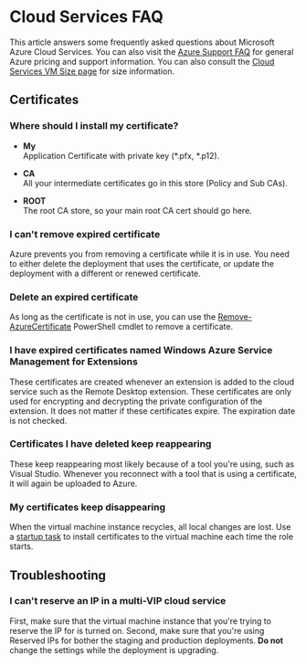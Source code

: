 <properties
	pageTitle="Cloud Services FAQ | Microsoft Azure"
	description="Frequently asked questions about Cloud Services."
	services="cloud-services"
	documentationCenter=""
	authors="Thraka"
	manager="timlt"
	editor=""/>

<tags
	ms.service="cloud-services"
	ms.workload="tbd"
	ms.tgt_pltfrm="na"
	ms.devlang="na"
	ms.topic="article"
	ms.date="08/19/2016"
	ms.author="adegeo"/>

# Cloud Services FAQ
This article answers some frequently asked questions about Microsoft Azure Cloud Services. You can also visit the [Azure Support FAQ](http://go.microsoft.com/fwlink/?LinkID=185083) for general Azure pricing and support information. You can also consult the [Cloud Services VM Size page](cloud-services-sizes-specs.md) for size information.

## Certificates

### Where should I install my certificate?

- **My**  
Application Certificate with private key (\*.pfx, \*.p12).

- **CA**  
All your intermediate certificates go in this store (Policy and Sub CAs).

- **ROOT**  
The root CA store, so your main root CA cert should go here.

### I can't remove expired certificate

Azure prevents you from removing a certificate while it is in use. You need to either delete the deployment that uses the certificate, or update the deployment with a different or renewed certificate.

### Delete an expired certificate

As long as the certificate is not in use, you can use the [Remove-AzureCertificate](https://msdn.microsoft.com/library/azure/mt589145.aspx) PowerShell cmdlet to remove a certificate.

### I have expired certificates named Windows Azure Service Management for Extensions

These certificates are created whenever an extension is added to the cloud service such as the Remote Desktop extension. These certificates are only used for encrypting and decrypting the private configuration of the extension. It does not matter if these certificates expire. The expiration date is not checked.

### Certificates I have deleted keep reappearing

These keep reappearing most likely because of a tool you're using, such as Visual Studio. Whenever you reconnect with a tool that is using a certificate, it will again be uploaded to Azure.

### My certificates keep disappearing

When the virtual machine instance recycles, all local changes are lost. Use a [startup task](cloud-services-startup-tasks.md) to install certificates to the virtual machine each time the role starts.



## Troubleshooting

### I can't reserve an IP in a multi-VIP cloud service

First, make sure that the virtual machine instance that you're trying to reserve the IP for is turned on. Second, make sure that you're using Reserved IPs for bother the staging and production deployments. **Do not** change the settings while the deployment is upgrading.

